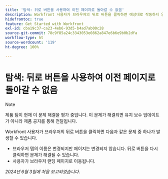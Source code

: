 ```yaml
---
title: '탐색: 뒤로 버튼을 사용하여 이전 페이지로 돌아갈 수 없음'
description: Workfront 사용자가 브라우저의 뒤로 버튼을 클릭하면 예상대로 작동하지 않습니다.
hidefromtoc: true
feature: Get Started with Workfront
exl-id: cba19c37-ca23-4eb6-93d5-b4ad7ab00c28
source-git-commit: 78c9f85a24c3343053e0862a847e6b6e9b0b2dfa
workflow-type: ht
source-wordcount: '119'
ht-degree: 100%

---
```


# 탐색: 뒤로 버튼을 사용하여 이전 페이지로 돌아갈 수 없음

>[!NOTE]
>
>제품 팀이 현재 이 문제 해결을 평가 중입니다. 이 문제가 해결되면 유지 보수 업데이트가 아니라 제품 공지를 통해 전달됩니다.

Workfront 사용자가 브라우저의 뒤로 버튼을 클릭하면 다음과 같은 문제 중 하나가 발생할 수 있습니다.

* 브라우저 탭의 이름은 변경되지만 페이지는 변경되지 않습니다. 뒤로 버튼을 다시 클릭하면 문제가 해결될 수 있습니다.
* 사용자가 브라우저 랜딩 페이지로 이동됩니다.

_2024년 6월 3일에 처음 보고되었습니다._
